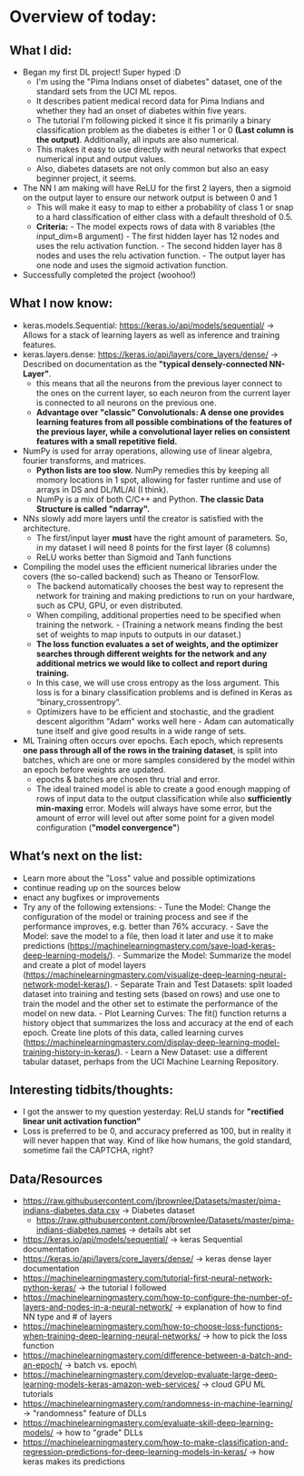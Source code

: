 # Overview of today: 
## What I did:  
- Began my first DL project! Super hyped :D
    - I'm using the "Pima Indians onset of diabetes" dataset, one of the standard sets from the UCI ML repos.
    - It describes patient medical record data for Pima Indians and whether they had an onset of diabetes within five years.
    - The tutorial I'm following picked it since it fis primarily a binary classification problem as the diabetes is either 1 or 0 **(Last column is the output)**. Additionally, all inputs are also numerical.
    - This makes it easy to use directly with neural networks that expect numerical input and output values.
    - Also, diabetes datasets are not only common but also an easy beginner project, it seems.
- The NN I am making will have ReLU for the first 2 layers, then a sigmoid on the output layer to ensure our network output is between 0 and 1
    - This will make it easy to map to either a probability of class 1 or snap to a hard classification of either class with a default threshold of 0.5.
    - **Criteria:**
          - The model expects rows of data with 8 variables (the input_dim=8 argument)
          - The first hidden layer has 12 nodes and uses the relu activation function.
          - The second hidden layer has 8 nodes and uses the relu activation function.
          - The output layer has one node and uses the sigmoid activation function.
- Successfully completed the project (woohoo!)
## What I now know:
- keras.models.Sequential: https://keras.io/api/models/sequential/ -> Allows for a stack of learning layers as well as inference and training features.
- keras.layers.dense: https://keras.io/api/layers/core_layers/dense/ -> Described on documentation as the **"typical densely-connected NN-Layer"**.
    - this means that all the neurons from the previous layer connect to the ones on the current layer, so each neuron from the current layer is connected to all neurons on the previous one. 
    - **Advantage over "classic" Convolutionals: A dense one provides learning features from all possible combinations of the features of the previous layer, while a convolutional layer relies on consistent features with a small repetitive field.**
- NumPy is used for array operations, allowing use of linear algebra, fourier transforms, and matrices.
    - **Python lists are too slow.** NumPy remedies this by keeping all momory locations in 1 spot, allowing for faster runtime and use of arrays in DS and DL/ML/AI (I think).
    - NumPy is a mix of both C/C++ and Python. **The classic Data Structure is called "ndarray".**
- NNs slowly add more layers until the creator is satisfied with the architecture.
    - The first/input layer **must** have the right amount of parameters. So, in my dataset I will need 8 points for the first layer (8 columns) 
    - ReLU works better than Sigmoid and Tanh functions
- Compiling the model uses the efficient numerical libraries under the covers (the so-called backend) such as Theano or TensorFlow. 
    - The backend automatically chooses the best way to represent the network for training and making predictions to run on your hardware, such as CPU, GPU, or even distributed.
    - When compiling, additional properties need to be specified when training the network. 
          - (Training a network means finding the best set of weights to map inputs to outputs in our dataset.)
    - **The loss function evaluates a set of weights, and the optimizer searches through different weights for the network and any additional metrics we would like to collect and report during training.**
    - In this case, we will use cross entropy as the loss argument. This loss is for a binary classification problems and is defined in Keras as “binary_crossentropy“.
    - Optimizers have to be efficient and stochastic, and the gradient descent algorithm "Adam" works well here
          - Adam can automatically tune itself and give good results in a wide range of sets.
- ML Training often occurs over epochs. Each epoch, which represents **one pass through all of the rows in the training dataset**, is split into batches, which are one or more samples considered by the model within an epoch before weights are updated.
    - epochs & batches are chosen thru trial and error. 
    - The ideal trained model is able to create a good enough mapping of rows of input data to the output classification while also **sufficiently min-maxing** error. Models will always have some error, but the amount of error will level out after some point for a given model configuration (**"model convergence"**)
## What’s next on the list:
- Learn more about the "Loss" value and possible optimizations
- continue reading up on the sources below
- enact any bugfixes or improvements
- Try any of the following extensions:
        - Tune the Model: Change the configuration of the model or training process and see if the performance improves, e.g. better than 76% accuracy.
        - Save the Model: save the model to a file, then load it later and use it to make predictions (https://machinelearningmastery.com/save-load-keras-deep-learning-models/).
        - Summarize the Model: Summarize the model and create a plot of model layers (https://machinelearningmastery.com/visualize-deep-learning-neural-network-model-keras/).
        - Separate Train and Test Datasets: split loaded dataset into training and testing sets (based on rows) and use one to train the model and the other set to estimate the performance of the model on new data.
        - Plot Learning Curves: The fit() function returns a history object that summarizes the loss and accuracy at the end of each epoch. Create line plots of this data, called learning curves (https://machinelearningmastery.com/display-deep-learning-model-training-history-in-keras/).
        - Learn a New Dataset: use a different tabular dataset, perhaps from the UCI Machine Learning Repository.
## Interesting tidbits/thoughts:
- I got the answer to my question yesterday: ReLU stands for **"rectified linear unit activation function"**
- Loss is preferred to be 0, and accuracy preferred as 100, but in reality it will never happen that way. Kind of like how humans, the gold standard, sometime fail the CAPTCHA, right?
## Data/Resources
- https://raw.githubusercontent.com/jbrownlee/Datasets/master/pima-indians-diabetes.data.csv -> Diabetes dataset
    - https://raw.githubusercontent.com/jbrownlee/Datasets/master/pima-indians-diabetes.names -> details abt set
- https://keras.io/api/models/sequential/ -> keras Sequential documentation
- https://keras.io/api/layers/core_layers/dense/ -> keras dense layer documentation
- https://machinelearningmastery.com/tutorial-first-neural-network-python-keras/ -> the tutorial I followed
- https://machinelearningmastery.com/how-to-configure-the-number-of-layers-and-nodes-in-a-neural-network/ -> explanation of how to find NN type and # of layers
- https://machinelearningmastery.com/how-to-choose-loss-functions-when-training-deep-learning-neural-networks/ -> how to pick the loss function
- https://machinelearningmastery.com/difference-between-a-batch-and-an-epoch/ -> batch vs. epoch\
- https://machinelearningmastery.com/develop-evaluate-large-deep-learning-models-keras-amazon-web-services/ -> cloud GPU ML tutorials 
- https://machinelearningmastery.com/randomness-in-machine-learning/ -> "randomness" feature of DLLs
- https://machinelearningmastery.com/evaluate-skill-deep-learning-models/ -> how to "grade" DLLs
- https://machinelearningmastery.com/how-to-make-classification-and-regression-predictions-for-deep-learning-models-in-keras/ -> how keras makes its predictions

